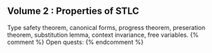 ## Volume 2 : Properties of STLC

Type safety theorem, canonical forms, progress theorem, preseration theorem, substitution lemma, context invariance, free variables.
{% comment %}
Open quests:
{% endcomment %}
